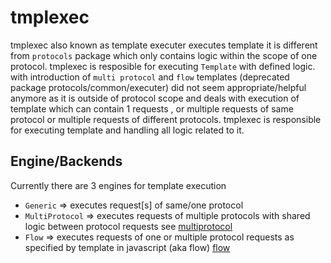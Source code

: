 # tmplexec

tmplexec also known as template executer executes template it is different from `protocols` package which only contains logic within the scope of one protocol. tmplexec is resposible for executing `Template` with defined logic. with introduction of `multi protocol` and `flow` templates (deprecated package protocols/common/executer) did not seem appropriate/helpful anymore as it is outside of protocol scope and deals with execution of template which can contain 1 requests , or multiple requests of same protocol or multiple requests of different protocols. tmplexec is responsible for executing template and handling all logic related to it.

## Engine/Backends

Currently there are 3 engines for template execution

- `Generic` => executes request[s] of same/one protocol
- `MultiProtocol` => executes requests of multiple protocols with shared logic between protocol requests see [multiprotocol](multiproto/README.md)
- `Flow` => executes requests of one or multiple protocol requests as specified by template in javascript (aka flow) [flow](flow/README.md) 